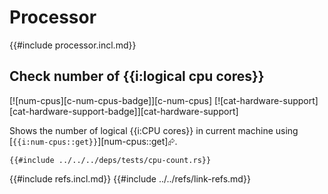 # Processor

{{#include processor.incl.md}}

## Check number of {{i:logical cpu cores}}

[![num-cpus][c-num-cpus-badge]][c-num-cpus]  [![cat-hardware-support][cat-hardware-support-badge]][cat-hardware-support]

Shows the number of logical {{i:CPU cores}} in current machine using [`{{i:num-cpus::get}}`][num-cpus::get]⮳.

```rust,editable
{{#include ../../../deps/tests/cpu-count.rs}}
```

{{#include refs.incl.md}}
{{#include ../../refs/link-refs.md}}
